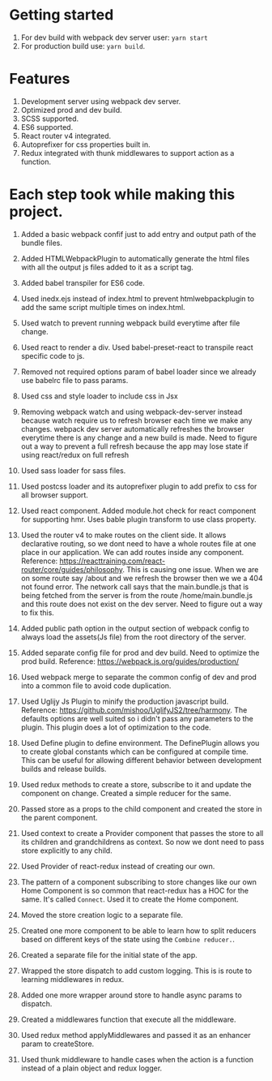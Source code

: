 




# Getting started

1. For dev build with webpack dev server user: `yarn start`
2. For production build use: `yarn build`.

# Features
1. Development server using webpack dev server.
2. Optimized prod and dev build.
3. SCSS supported.
4. ES6 supported.
5. React router v4 integrated.
6. Autoprefixer for css properties built in.
7. Redux integrated with thunk middlewares to support action as a function.

# Each step took while making this project.

1. Added a basic webpack confif just to add entry and output path of the bundle files.

2. Added HTMLWebpackPlugin to automatically generate the html files with all the output js files added to it as a script tag.

3. Added babel transpiler for ES6 code.

4. Used inedx.ejs instead of index.html to prevent htmlwebpackplugin to add the same script multiple times on index.html.

5. Used watch to prevent running webpack build everytime after file change.

6. Used react to render a div. Used babel-preset-react to transpile react specific code to js.

7. Removed not required options param of babel loader since we already use babelrc file to pass params.

8. Used css and style loader to include css in Jsx

9. Removing webpack watch and using webpack-dev-server instead because watch require us to refresh browser each time we make any changes. webpack dev server automatically refreshes the
browser everytime there is any change and a new build is made. Need to figure out a way to prevent a full refresh because the app may lose state if using react/redux on full refresh

10. Used sass loader for sass files.

11. Used postcss loader and its autoprefixer plugin to add prefix to css for all browser support.

12. Used react component. Added module.hot check for react component for supporting hmr. Uses bable plugin transform to use class property.

13. Used the router v4 to make routes on the client side. It allows declarative routing, so we dont need to have a whole routes file at one place in our application. We can add routes inside any component.
Reference: https://reacttraining.com/react-router/core/guides/philosophy.
This is causing one issue. When we are on some route say /about and we refresh the browser then we we a 404 not found error. The network call says that the main.bundle.js that is being fetched from the server is from the route /home/main.bundle.js and this route does not exist on the dev server. Need to figure out a way to fix this. 

14. Added public path option in the output section of webpack config to always load the assets(Js file) from the root directory of the server. 

15. Added separate config file for prod and dev build. Need to optimize the prod build. Reference: https://webpack.js.org/guides/production/

16. Used webpack merge to separate the common config of dev and prod into a common file to avoid code duplication.

17. Used Uglijy Js Plugin to minify the production javascript build. Reference: https://github.com/mishoo/UglifyJS2/tree/harmony. The defaults options are well suited so i didn't pass any parameters to the plugin. This plugin does a lot of optimization to the code.

18. Used Define plugin to define environment. The DefinePlugin allows you to create global constants which can be configured at compile time. This can be useful for allowing different behavior between development builds and release builds.

19. Used redux methods to create a store, subscribe to it and update the component on change. Created a simple reducer for the same.

20. Passed store as a props to the child component and created the store in the parent component.

21. Used context to create a Provider component that passes the store to all its children and grandchildrens as context. So now we dont need to pass store explicitly to any child.

22. Used Provider of react-redux instead of creating our own.

23. The pattern of a component subscribing to store changes like our own Home Component is so common that react-redux has a HOC for the same. It's called `Connect`. Used it to create the Home component.

24. Moved the store creation logic to a separate file.

25. Created one more component to be able to learn how to split reducers based on different keys of the state using the `Combine reducer.`.

26. Created a separate file for the initial state of the app. 

27. Wrapped the store dispatch to add custom logging. This is is route to learning middlewares in redux.

28. Added one more wrapper around store to handle async params to dispatch.

29. Created a middlewares function that execute all the middleware. 

30. Used redux method applyMiddlewares and passed it as an enhancer param to createStore.

31. Used thunk middleware to handle cases when the action is a function instead of a plain object and redux logger.